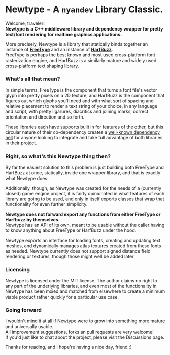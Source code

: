 # Newtype - A `nyandev` Library Classic.
Welcome, traveler!  
**Newtype is a C++ middleware library and dependency wrapper for pretty text/font rendering for realtime graphics applications.**

More precisely, Newtype is a library that statically binds together an instance of **[FreeType](https://freetype.org/)** and an instance of **[HarfBuzz](https://github.com/harfbuzz/harfbuzz)**.  
FreeType is perhaps the best known and most used cross-platform font rasterization engine, and HarfBuzz is a similarly mature and widely used cross-platform text shaping library.

### What's all that mean?
In simple terms, FreeType is the component that turns a font file's vector glyph into pretty pixels on a 2D texture, and HarfBuzz is the component that figures out which glyphs you'll need and with what sort of spacing and relative placement to render a text string of your choice, in any language and script, with pretty ligarures, diacritics and joining marks, correct orientation and direction and so forth.

These libraries each have supports built in for features of the other, but this circular nature of their co-dependency creates a [well-known dependency hell](https://groups.google.com/a/chromium.org/g/chromoting-reviews/c/fGzgqP6UPIs/m/ATJkFRlNAQAJ) for anyone looking to integrate and take full advantage of both libraries in their project.

### Right, so what's this Newtype thing then?
By far the easiest solution to this problem is just building both FreeType and HarfBuzz at once, statically, inside one wrapper library, and that is exactly what Newtype does.

Additionally, though, as Newtype was created for the needs of a (currently closed) game engine project, it is fairly opinionated in what features of each library are going to be used, and only in itself exports classes that wrap that functionality for even further simplicity.

**Newtype does not forward export any functions from either FreeType or Harfbuzz by themselves.**  
Newtype has an API of its own, meant to be usable without the caller having to know anything about FreeType or HarfBuzz under the hood.

Newtype exports an interface for loading fonts, creating and updating text meshes, and dynamically manages atlas textures created from these fonts as needed.
Newtype currently does not support signed distance field rendering or textures, though those might well be added later

### Licensing
Newtype is licensed under the MIT license. The author claims no right to any part of the underlying libraries, and even most of the functionality in Newtype has been mxied and matched from elsewhere to create a minimum viable product rather quickly for a particular use case.

### Going forward
I wouldn't mind it at all if Newtype were to grow into something more mature and universally usable.  
All improvement suggestions, forks an pull requests are very welcome!  
If you'd just like to chat about the project, please visit the Discussions page.

Thanks for reading, and I hope're having a nice day, friend :)
